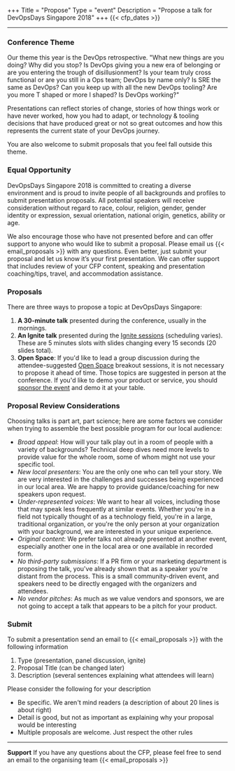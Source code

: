 +++
Title = "Propose"
Type = "event"
Description = "Propose a talk for DevOpsDays Singapore 2018"
+++
  {{< cfp_dates >}}

<hr>

### Conference Theme

Our theme this year is the DevOps retrospective. "What new things are you doing? Why did you stop? Is DevOps giving you a new era of belonging or are you entering the trough of disillusionment? Is your team truly cross functional or are you still in a Ops team; DevOps by name only? Is SRE the same as DevOps? Can you keep up with all the new DevOps tooling? Are you more T shaped or more I shaped? Is DevOps working?"

Presentations can reflect stories of change, stories of how things work or have never worked, how you had to adapt, or technology & tooling decisions that have produced great or not so great outcomes and how this represents the current state of your DevOps journey.

You are also welcome to submit proposals that you feel fall outside this theme.

### Equal Opportunity

DevOpsDays Singapore 2018 is committed to creating a diverse environment and is proud to invite people of all backgrounds and profiles to submit presentation proposals. All potential speakers will receive consideration without regard to race, colour, religion, gender, gender identity or expression, sexual orientation, national origin, genetics, ability or age.

We also encourage those who have not presented before and can offer support to anyone who would like to submit a proposal. Please email us {{< email_proposals >}} with any questions.  Even better, just submit your proposal and let us know it’s your first presentation. We can offer support that includes review of your CFP content, speaking and presentation coaching/tips, travel, and accommodation assistance.

### Proposals

There are three ways to propose a topic at DevOpsDays Singapore:

1. __A 30-minute talk__ presented during the conference, usually in the mornings.</li>
1. __An Ignite talk__ presented during the <a href="/pages/ignite-talks-format">Ignite sessions</a> (scheduling varies). These are 5 minutes slots with slides changing every 15 seconds (20 slides total).</li>
1. __Open Space__: If you'd like to lead a group discussion during the attendee-suggested <a href="/pages/open-space-format">Open Space</a> breakout sessions, it is not necessary to propose it ahead of time. Those topics are suggested in person at the conference. If you'd like to demo your product or service, you should <a href="../sponsor">sponsor the event</a> and demo it at your table.

### Proposal Review Considerations

Choosing talks is part art, part science; here are some factors we consider when trying to assemble the best possible program for our local audience:

- _Broad appeal_: How will your talk play out in a room of people with a variety of backgrounds? Technical deep dives need more levels to provide value for the whole room, some of whom might not use your specific tool.
- _New local presenters_: You are the only one who can tell your story. We are very interested in the challenges and successes being experienced in our local area. We are happy to provide guidance/coaching for new speakers upon request.
- _Under-represented voices_: We want to hear all voices, including those that may speak less frequently at similar events. Whether you're in a field not typically thought of as a technology field, you're in a large, traditional organization, or you're the only person at your organization with your background, we are interested in your unique experience.
- _Original content_: We prefer talks not already presented at another event, especially another one in the local area or one available in recorded form.
- _No third-party submissions_: If a PR firm or your marketing department is proposing the talk, you've already shown that as a speaker you're distant from the process. This is a small community-driven event, and speakers need to be directly engaged with the organizers and attendees.
- _No vendor pitches_: As much as we value vendors and sponsors, we are not going to accept a talk that appears to be a pitch for your product.

### Submit

To submit a presentation send an email to {{< email_proposals >}} with the following information

1. Type (presentation, panel discussion, ignite)
1. Proposal Title (can be changed later)
1. Description (several sentences explaining what attendees will learn)

Please consider the following for your description

- Be specific. We aren't mind readers (a description of about 20 lines is about right)
- Detail is good, but not as important as explaining why your proposal would be interesting
- Multiple proposals are welcome. Just respect the other rules

<hr>

__Support__ If you have any questions about the CFP, please feel free to send an email to the organising team {{< email_proposals >}}
